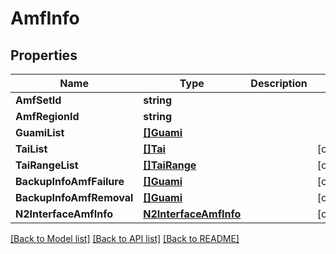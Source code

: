 # AmfInfo

## Properties
Name | Type | Description | Notes
------------ | ------------- | ------------- | -------------
**AmfSetId** | **string** |  | 
**AmfRegionId** | **string** |  | 
**GuamiList** | [**[]Guami**](Guami.md) |  | 
**TaiList** | [**[]Tai**](Tai.md) |  | [optional] 
**TaiRangeList** | [**[]TaiRange**](TaiRange.md) |  | [optional] 
**BackupInfoAmfFailure** | [**[]Guami**](Guami.md) |  | [optional] 
**BackupInfoAmfRemoval** | [**[]Guami**](Guami.md) |  | [optional] 
**N2InterfaceAmfInfo** | [**N2InterfaceAmfInfo**](N2InterfaceAmfInfo.md) |  | [optional] 

[[Back to Model list]](../README.md#documentation-for-models) [[Back to API list]](../README.md#documentation-for-api-endpoints) [[Back to README]](../README.md)


